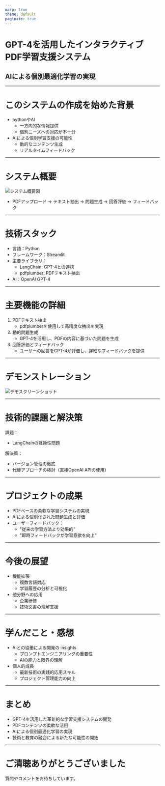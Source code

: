 ```yaml
---
marp: true
theme: default
paginate: true
---
```


# GPT-4を活用したインタラクティブPDF学習支援システム
## AIによる個別最適化学習の実現

---

# このシステムの作成を始めた背景

- pythonやAI
  - 一方向的な情報提供
  - 個別ニーズへの対応が不十分
- AIによる個別学習支援の可能性
  - 動的なコンテンツ生成
  - リアルタイムフィードバック

---

# システム概要

![システム概要図](https://example.com/system_overview.png)

- PDFアップロード → テキスト抽出 → 問題生成 → 回答評価 → フィードバック

---

# 技術スタック

- 言語：Python
- フレームワーク：Streamlit
- 主要ライブラリ：
  - LangChain: GPT-4との連携
  - pdfplumber: PDFテキスト抽出
- AI：OpenAI GPT-4

---

# 主要機能の詳細

1. PDFテキスト抽出
   - pdfplumberを使用して高精度な抽出を実現
2. 動的問題生成
   - GPT-4を活用し、PDFの内容に基づいた問題を生成
3. 回答評価とフィードバック
   - ユーザーの回答をGPT-4が評価し、詳細なフィードバックを提供

---

# デモンストレーション

![デモスクリーンショット](https://example.com/demo_screenshot.png)

---

# 技術的課題と解決策

課題：
- LangChainの互換性問題

解決策：
- バージョン管理の徹底
- 代替アプローチの検討（直接OpenAI APIの使用）

---

# プロジェクトの成果

- PDFベースの柔軟な学習システムの実現
- AIによる個別化された問題生成と評価
- ユーザーフィードバック：
  - "従来の学習方法より効果的"
  - "即時フィードバックが学習意欲を向上"

---

# 今後の展望

- 機能拡張
  - 複数言語対応
  - 学習履歴の分析と可視化
- 他分野への応用
  - 企業研修
  - 技術文書の理解支援

---

# 学んだこと・感想

- AIとの協働による開発の insights
  - プロンプトエンジニアリングの重要性
  - AIの能力と限界の理解
- 個人的成長
  - 最新技術の実践的応用スキル
  - プロジェクト管理能力の向上

---

# まとめ

- GPT-4を活用した革新的な学習支援システムの開発
- PDFコンテンツの柔軟な活用
- AIによる個別最適化学習の実現
- 技術と教育の融合による新たな可能性の開拓

---

# ご清聴ありがとうございました

質問やコメントをお待ちしています。